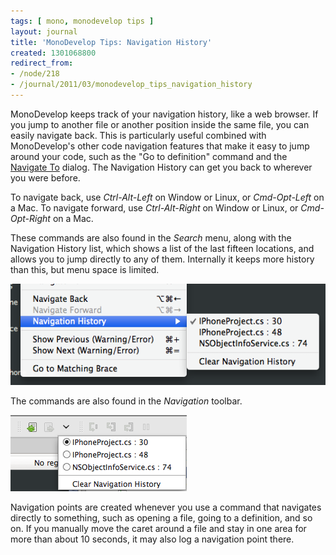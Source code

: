 ```yaml
---
tags: [ mono, monodevelop tips ]
layout: journal
title: 'MonoDevelop Tips: Navigation History'
created: 1301068800
redirect_from:
- /node/218
- /journal/2011/03/monodevelop_tips_navigation_history
---
```

MonoDevelop keeps track of your navigation history, like a web browser. If you
jump to another file or another position inside the same file, you can easily
navigate back. This is particularly useful combined with MonoDevelop's other
code navigation features that make it easy to jump around your code, such as the
"Go to definition" command and the [Navigate
To](/journal/2011/02/monodevelop_tips_navigate_files_and_types) dialog. The
Navigation History can get you back to wherever you were before.<!--break-->

To navigate back, use *Ctrl-Alt-Left* on Window or Linux, or *Cmd-Opt-Left* on a
Mac. To navigate forward, use *Ctrl-Alt-Right* on Window or Linux, or
*Cmd-Opt-Right* on a Mac.

These commands are also found in the _Search_ menu, along with the Navigation
History list, which shows a list of the last fifteen locations, and allows you
to jump directly to any of them. Internally it keeps more history than this, but
menu space is limited.

![The Navigation History menu](/files/images/md-tips/nav-history-menu.png)

The commands are also found in the _Navigation_ toolbar.

![The Navigation History toolbar](/files/images/md-tips/nav-history-toolbar.png)

Navigation points are created whenever you use a command that navigates directly
to something, such as opening a file, going to a definition, and so on. If you
manually move the caret around a file and stay in one area for more than about
10 seconds, it may also log a navigation point there.
